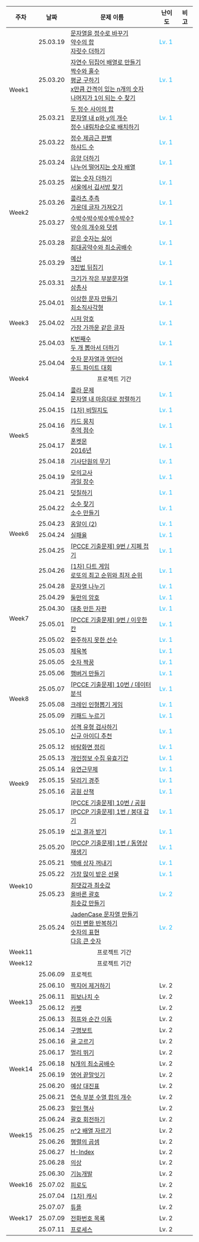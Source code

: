 <table>
  <thead>
    <tr>
      <th>주차</th>
      <th>날짜</th>
      <th>문제 이름</th>
      <th>난이도</th>
      <th>비고</th>
    </tr>
  </thead>
  <tbody>
    <tr>
      <td rowspan="5">Week1</td>
    </tr>
    <tr>
      <td>25.03.19</td>
      <td><a href="https://school.programmers.co.kr/learn/courses/30/lessons/12925">문자열을 정수로 바꾸기</a> <br/> <a href="https://school.programmers.co.kr/learn/courses/30/lessons/12928">약수의 합</a> <br/> <a href="https://school.programmers.co.kr/learn/courses/30/lessons/12931">자릿수 더하기</a></td>
      <td style="color:#19BAFF;">Lv. 1</td>
      <td></td>
    </tr>
    <tr>
      <td>25.03.20</td>
      <td><a href="https://school.programmers.co.kr/learn/courses/30/lessons/12932">자연수 뒤집어 배열로 만들기</a> <br/> <a href="https://school.programmers.co.kr/learn/courses/30/lessons/12937">짝수와 홀수</a> <br/> <a href="https://school.programmers.co.kr/learn/courses/30/lessons/12944">평균 구하기</a> <br/> <a href="https://school.programmers.co.kr/learn/courses/30/lessons/12954">x만큼 간격이 있는 n개의 숫자</a> <br/> <a href="https://school.programmers.co.kr/learn/courses/30/lessons/87389">나머지가 1이 되는 수 찾기</a></td>
      <td style="color:#19BAFF;">Lv. 1</td>
      <td></td>
    </tr>
    <tr>
      <td>25.03.21</td>
      <td><a href="https://school.programmers.co.kr/learn/courses/30/lessons/12912">두 정수 사이의 합</a> <br/> <a href="https://school.programmers.co.kr/learn/courses/30/lessons/12916">문자열 내 p와 y의 개수</a> <br/> <a href="https://school.programmers.co.kr/learn/courses/30/lessons/12933">정수 내림차순으로 배치하기</a></td>
      <td style="color:#19BAFF;">Lv. 1</td>
      <td></td>
    </tr>
    <tr>
      <td>25.03.22</td>
      <td><a href="https://school.programmers.co.kr/learn/courses/30/lessons/12934">정수 제곱근 판별</a> <br/> <a href="https://school.programmers.co.kr/learn/courses/30/lessons/12947">하샤드 수</a></td>
      <td style="color:#19BAFF;">Lv. 1</td>
      <td></td>
    </tr>
    <tr>
      <td rowspan="7">Week2</td>
    </tr>
    <tr>
      <td>25.03.24</td>
      <td><a href="https://school.programmers.co.kr/learn/courses/30/lessons/76501">음양 더하기</a> <br/> <a href="https://school.programmers.co.kr/learn/courses/30/lessons/12910">나누어 떨어지는 숫자 배열</a></td>
      <td style="color:#19BAFF;">Lv. 1</td>
      <td></td>
    </tr>
    <tr>
      <td>25.03.25</td>
      <td><a href="https://school.programmers.co.kr/learn/courses/30/lessons/86051">없는 숫자 더하기</a> <br/> <a href="https://school.programmers.co.kr/learn/courses/30/lessons/12919">서울에서 김서방 찾기</a></td>
      <td style="color:#19BAFF;">Lv. 1</td>
      <td></td>
    </tr>
    <tr>
      <td>25.03.26</td>
      <td><a href="https://school.programmers.co.kr/learn/courses/30/lessons/12943">콜라츠 추측</a> <br/> <a href="https://school.programmers.co.kr/learn/courses/30/lessons/12903">가운데 글자 가져오기</a></td>
      <td style="color:#19BAFF;">Lv. 1</td>
      <td></td>
    </tr>
    <tr>
      <td>25.03.27</td>
      <td><a href="https://school.programmers.co.kr/learn/courses/30/lessons/12922">수박수박수박수박수박수?</a> <br/> <a href="https://school.programmers.co.kr/learn/courses/30/lessons/77884">약수의 개수와 덧셈</a></td>
      <td style="color:#19BAFF;">Lv. 1</td>
      <td></td>
    </tr>
    <tr>
      <td>25.03.28</td>
      <td><a href="https://school.programmers.co.kr/learn/courses/30/lessons/12906">같은 숫자는 싫어</a> <br/> <a href="https://school.programmers.co.kr/learn/courses/30/lessons/12940">최대공약수와 최소공배수</a></td>
      <td style="color:#19BAFF;">Lv. 1</td>
      <td></td>
    </tr>
    <tr>
      <td>25.03.29</td>
      <td><a href="https://school.programmers.co.kr/learn/courses/30/lessons/12982">예산</a> <br/> <a href="https://school.programmers.co.kr/learn/courses/30/lessons/68935">3진법 뒤집기</a></td>
      <td style="color:#19BAFF;">Lv. 1</td>
      <td></td>
    </tr>
    <tr>
      <td rowspan="6">Week3</td>
    </tr>
    <tr>
      <td>25.03.31</td>
      <td><a href="https://school.programmers.co.kr/learn/courses/30/lessons/147355">크기가 작은 부분문자열</a> <br/> <a href="https://school.programmers.co.kr/learn/courses/30/lessons/131705">삼총사</a></td>
      <td style="color:#19BAFF;">Lv. 1</td>
      <td></td>
    </tr>
    <tr>
      <td>25.04.01</td>
      <td><a href="https://school.programmers.co.kr/learn/courses/30/lessons/12930">이상한 문자 만들기</a> <br/> <a href="https://school.programmers.co.kr/learn/courses/30/lessons/86491">최소직사각형</a></td>
      <td style="color:#19BAFF;">Lv. 1</td>
      <td></td>
    </tr>
    <tr>
      <td>25.04.02</td>
      <td><a href="https://school.programmers.co.kr/learn/courses/30/lessons/12926">시저 암호</a> <br/> <a href="https://school.programmers.co.kr/learn/courses/30/lessons/142086">가장 가까운 같은 글자</a></td>
      <td style="color:#19BAFF;">Lv. 1</td>
      <td></td>
    </tr>
    <tr>
      <td>25.04.03</td>
      <td><a href="https://school.programmers.co.kr/learn/courses/30/lessons/42748">K번째수</a> <br/> <a href="https://school.programmers.co.kr/learn/courses/30/lessons/68644">두 개 뽑아서 더하기</a></td>
      <td style="color:#19BAFF;">Lv. 1</td>
      <td></td>
    </tr>
    <tr>
      <td>25.04.04</td>
      <td><a href="https://school.programmers.co.kr/learn/courses/30/lessons/81301">숫자 문자열과 영단어</a> <br/> <a href="https://school.programmers.co.kr/learn/courses/30/lessons/134240">푸드 파이트 대회</a></td>
      <td style="color:#19BAFF;">Lv. 1</td>
      <td></td>
    </tr>
    <tr>
      <td>Week4</td>
      <td colspan="4" align="center">프로젝트 기간</td>
    </tr>
    <tr>
      <td rowspan="7">Week5</td>
    </tr>
    <tr>
      <td>25.04.14</td>
      <td><a href="https://school.programmers.co.kr/learn/courses/30/lessons/132267">콜라 문제</a> <br/> <a href="https://school.programmers.co.kr/learn/courses/30/lessons/12915">문자열 내 마음대로 정렬하기</a></td>
      <td style="color:#19BAFF;">Lv. 1</td>
      <td></td>
    </tr>
    <tr>
      <td>25.04.15</td>
      <td><a href="https://school.programmers.co.kr/learn/courses/30/lessons/17681">[1차] 비밀지도</a></td>
      <td style="color:#19BAFF;">Lv. 1</td>
      <td></td>
    </tr>
    <tr>
      <td>25.04.16</td>
      <td><a href="https://school.programmers.co.kr/learn/courses/30/lessons/159994">카드 뭉치</a> <br/> <a href="https://school.programmers.co.kr/learn/courses/30/lessons/176963">추억 점수</a></td>
      <td style="color:#19BAFF;">Lv. 1</td>
      <td></td>
    </tr>
    <tr>
      <td>25.04.17</td>
      <td><a href="https://school.programmers.co.kr/learn/courses/30/lessons/1845">폰켓몬</a> <br/> <a href="https://school.programmers.co.kr/learn/courses/30/lessons/12901">2016년</a></td>
      <td style="color:#19BAFF;">Lv. 1</td>
      <td></td>
    </tr>
    <tr>
      <td>25.04.18</td>
      <td><a href="https://school.programmers.co.kr/learn/courses/30/lessons/136798">기사단원의 무기</a></td>
      <td style="color:#19BAFF;">Lv. 1</td>
      <td></td>
    </tr>
    <tr>
      <td>25.04.19</td>
      <td><a href="https://school.programmers.co.kr/learn/courses/30/lessons/42840">모의고사</a> <br/> <a href="https://school.programmers.co.kr/learn/courses/30/lessons/135808">과일 장수</a></td>
      <td style="color:#19BAFF;">Lv. 1</td>
      <td></td>
    </tr>
    <tr>
      <td rowspan="7">Week6</td>
    </tr>
    <tr>
      <td>25.04.21</td>
      <td><a href="https://school.programmers.co.kr/learn/courses/30/lessons/161989">덧칠하기</a></td>
      <td style="color:#19BAFF;">Lv. 1</td>
      <td></td>
    </tr>
    <tr>
      <td>25.04.22</td>
      <td><a href="https://school.programmers.co.kr/learn/courses/30/lessons/12921">소수 찾기</a> <br/> <a href="https://school.programmers.co.kr/learn/courses/30/lessons/12977">소수 만들기</a></td>
      <td style="color:#19BAFF;">Lv. 1</td>
      <td></td>
    </tr>
    <tr>
      <td>25.04.23</td>
      <td><a href="https://school.programmers.co.kr/learn/courses/30/lessons/133499">옹알이 (2)</a></td>
      <td style="color:#19BAFF;">Lv. 1</td>
      <td></td>
    </tr>
    <tr>
      <td>25.04.24</td>
      <td><a href="https://school.programmers.co.kr/learn/courses/30/lessons/42889">실패율</a></td>
      <td style="color:#19BAFF;">Lv. 1</td>
      <td></td>
    </tr>
    <tr>
      <td>25.04.25</td>
      <td><a href="https://school.programmers.co.kr/learn/courses/30/lessons/340199">[PCCE 기출문제] 9번 / 지폐 접기</a></td>
      <td style="color:#19BAFF;">Lv. 1</td>
      <td></td>
    </tr>
    <tr>
      <td>25.04.26</td>
      <td><a href="https://school.programmers.co.kr/learn/courses/30/lessons/17682">[1차] 다트 게임</a> <br/> <a href="https://school.programmers.co.kr/learn/courses/30/lessons/77484">로또의 최고 순위와 최저 순위</a></td>
      <td style="color:#19BAFF;">Lv. 1</td>
      <td></td>
    </tr>
    <tr>
      <td rowspan="7">Week7</td>
    </tr>
    <tr>
      <td>25.04.28</td>
      <td><a href="https://school.programmers.co.kr/learn/courses/30/lessons/140108">문자열 나누기</a></td>
      <td style="color:#19BAFF;">Lv. 1</td>
      <td></td>
    </tr>
    <tr>
      <td>25.04.29</td>
      <td><a href="https://school.programmers.co.kr/learn/courses/30/lessons/155652">둘만의 암호</a></td>
      <td style="color:#19BAFF;">Lv. 1</td>
      <td></td>
    </tr>
    <tr>
      <td>25.04.30</td>
      <td><a href="https://school.programmers.co.kr/learn/courses/30/lessons/160586">대충 만든 자판</a></td>
      <td style="color:#19BAFF;">Lv. 1</td>
      <td></td>
    </tr>
    <tr>
      <td>25.05.01</td>
      <td><a href="https://school.programmers.co.kr/learn/courses/30/lessons/250125">[PCCE 기출문제] 9번 / 이웃한 칸</a></td>
      <td style="color:#19BAFF;">Lv. 1</td>
      <td></td>
    </tr>
    <tr>
      <td>25.05.02</td>
      <td><a href="https://school.programmers.co.kr/learn/courses/30/lessons/42576">완주하지 못한 선수</a></td>
      <td style="color:#19BAFF;">Lv. 1</td>
      <td></td>
    </tr>
    <tr>
      <td>25.05.03</td>
      <td><a href="https://school.programmers.co.kr/learn/courses/30/lessons/42862">체육복</a></td>
      <td style="color:#19BAFF;">Lv. 1</td>
      <td></td>
    </tr>
    <tr>
      <td rowspan="7">Week8</td>
    </tr>
    <tr>
      <td>25.05.05</td>
      <td><a href="https://school.programmers.co.kr/learn/courses/30/lessons/131128">숫자 짝꿍</a></td>
      <td style="color:#19BAFF;">Lv. 1</td>
      <td></td>
    </tr>
    <tr>
      <td>25.05.06</td>
      <td><a href="https://school.programmers.co.kr/learn/courses/30/lessons/133502">햄버거 만들기</a></td>
      <td style="color:#19BAFF;">Lv. 1</td>
      <td></td>
    </tr>
    <tr>
      <td>25.05.07</td>
      <td><a href="https://school.programmers.co.kr/learn/courses/30/lessons/250121">[PCCE 기출문제] 10번 / 데이터 분석</a></td>
      <td style="color:#19BAFF;">Lv. 1</td>
      <td></td>
    </tr>
    <tr>
      <td>25.05.08</td>
      <td><a href="https://school.programmers.co.kr/learn/courses/30/lessons/64061">크레인 인형뽑기 게임</a></td>
      <td style="color:#19BAFF;">Lv. 1</td>
      <td></td>
    </tr>
    <tr>
      <td>25.05.09</td>
      <td><a href="https://school.programmers.co.kr/learn/courses/30/lessons/67256">키패드 누르기</a></td>
      <td style="color:#19BAFF;">Lv. 1</td>
      <td></td>
    </tr>
    <tr>
      <td>25.05.10</td>
      <td><a href="https://school.programmers.co.kr/learn/courses/30/lessons/118666">성격 유형 검사하기</a> <br/> <a href="https://school.programmers.co.kr/learn/courses/30/lessons/72410">신규 아이디 추천</a></td>
      <td style="color:#19BAFF;">Lv. 1</td>
      <td></td>
    </tr>
    <tr>
      <td rowspan="7">Week9</td>
    </tr>
    <tr>
      <td>25.05.12</td>
      <td><a href="https://school.programmers.co.kr/learn/courses/30/lessons/161990">바탕화면 정리</a></td>
      <td style="color:#19BAFF;">Lv. 1</td>
      <td></td>
    </tr>
    <tr>
      <td>25.05.13</td>
      <td><a href="https://school.programmers.co.kr/learn/courses/30/lessons/150370">개인정보 수집 유효기간</a></td>
      <td style="color:#19BAFF;">Lv. 1</td>
      <td></td>
    </tr>
    <tr>
      <td>25.05.14</td>
      <td><a href="https://school.programmers.co.kr/learn/courses/30/lessons/388351">유연근무제</a></td>
      <td style="color:#19BAFF;">Lv. 1</td>
      <td></td>
    </tr>
    <tr>
      <td>25.05.15</td>
      <td><a href="https://school.programmers.co.kr/learn/courses/30/lessons/178871">달리기 경주</a></td>
      <td style="color:#19BAFF;">Lv. 1</td>
      <td></td>
    </tr>
    <tr>
      <td>25.05.16</td>
      <td><a href="https://school.programmers.co.kr/learn/courses/30/lessons/172928">공원 산책</a></td>
      <td style="color:#19BAFF;">Lv. 1</td>
      <td></td>
    </tr>
    <tr>
      <td>25.05.17</td>
      <td><a href="https://school.programmers.co.kr/learn/courses/30/lessons/340198">[PCCE 기출문제] 10번 / 공원</a> <br/> <a href="https://school.programmers.co.kr/learn/courses/30/lessons/250137">[PCCP 기출문제] 1번 / 붕대 감기</a></td>
      <td style="color:#19BAFF;">Lv. 1</td>
      <td></td>
    </tr>
    <tr>
      <td rowspan="7">Week10</td>
    </tr>
    <tr>
      <td>25.05.19</td>
      <td><a href="https://school.programmers.co.kr/learn/courses/30/lessons/92334">신고 결과 받기</a></td>
      <td style="color:#19BAFF;">Lv. 1</td>
      <td></td>
    </tr>
    <tr>
      <td>25.05.20</td>
      <td><a href="https://school.programmers.co.kr/learn/courses/30/lessons/340213">[PCCP 기출문제] 1번 / 동영상 재생기</a></td>
      <td style="color:#19BAFF;">Lv. 1</td>
      <td></td>
    </tr>
    <tr>
      <td>25.05.21</td>
      <td><a href="https://school.programmers.co.kr/learn/courses/30/lessons/389478">택배 상자 꺼내기</a></td>
      <td style="color:#19BAFF;">Lv. 1</td>
      <td></td>
    </tr>
    <tr>
      <td>25.05.22</td>
      <td><a href="https://school.programmers.co.kr/learn/courses/30/lessons/258712">가장 많이 받은 선물</a></td>
      <td style="color:#19BAFF;">Lv. 1</td>
      <td></td>
    </tr>
    <tr>
      <td>25.05.23</td>
      <td><a href="https://school.programmers.co.kr/learn/courses/30/lessons/12939">최댓값과 최솟값</a> <br/>
	  <a href="https://school.programmers.co.kr/learn/courses/30/lessons/12909">올바른 괄호</a> <br/>
          <a href="https://school.programmers.co.kr/learn/courses/30/lessons/12941">최솟값 만들기</a></td>
      <td style="color:#19BAFF;">Lv. 2</td>
      <td></td>
    </tr>
    <tr>
      <td>25.05.24</td>
      <td><a href="https://school.programmers.co.kr/learn/courses/30/lessons/12951">JadenCase 문자열 만들기</a> <br/>
	  <a href="https://school.programmers.co.kr/learn/courses/30/lessons/70129">이진 변환 반복하기</a> <br/>
      	  <a href="https://school.programmers.co.kr/learn/courses/30/lessons/12924">숫자의 표현</a> <br/>
      	  <a href="https://school.programmers.co.kr/learn/courses/30/lessons/12911">다음 큰 숫자</a></td>
      <td style="color:#19BAFF;">Lv. 2</td>
      <td></td>
    </tr>
    <tr>
      <td>Week11</td>
      <td colspan="4" align="center">프로젝트 기간</td>
    </tr>
    <tr>
      <td>Week12</td>
      <td colspan="4" align="center">프로젝트 기간</td>
    </tr>
    <tr>
      <td rowspan="7">Week13</td>
    </tr>
    <tr>
      <td>25.06.09</td>
      <td>프로젝트</td>
      <td></td>
      <td></td>
    </tr>
    <tr>
      <td>25.06.10</td>
      <td><a href="https://school.programmers.co.kr/learn/courses/30/lessons/12973">짝지어 제거하기</a></td>
      <td>Lv. 2</td>
      <td></td>
    </tr>
    <tr>
      <td>25.06.11</td>
      <td><a href="https://school.programmers.co.kr/learn/courses/30/lessons/12945">피보나치 수</a></td>
      <td>Lv. 2</td>
      <td></td>
    </tr>
    <tr>
      <td>25.06.12</td>
      <td><a href="https://school.programmers.co.kr/learn/courses/30/lessons/42842">카펫</a></td>
      <td>Lv. 2</td>
      <td></td>
    </tr>
    <tr>
      <td>25.06.13</td>
      <td><a href="https://school.programmers.co.kr/learn/courses/30/lessons/12980">점프와 순간 이동</a></td>
      <td>Lv. 2</td>
      <td></td>
    </tr>
    <tr>
      <td>25.06.14</td>
      <td><a href="https://school.programmers.co.kr/learn/courses/30/lessons/42885">구명보트</a></td>
      <td>Lv. 2</td>
      <td></td>
    </tr>
    <tr>
      <td rowspan="7">Week14</td>
    </tr>
    <tr>
      <td>25.06.16</td>
      <td><a href="https://school.programmers.co.kr/learn/courses/30/lessons/138476">귤 고르기</a></td>
      <td>Lv. 2</td>
      <td></td>
    </tr>
    <tr>
      <td>25.06.17</td>
      <td><a href="https://school.programmers.co.kr/learn/courses/30/lessons/12914">멀리 뛰기</a></td>
      <td>Lv. 2</td>
      <td></td>
    </tr>
    <tr>
      <td>25.06.18</td>
      <td><a href="https://school.programmers.co.kr/learn/courses/30/lessons/12953">N개의 최소공배수</a></td>
      <td>Lv. 2</td>
      <td></td>
    </tr>
    <tr>
      <td>25.06.19</td>
      <td><a href="https://school.programmers.co.kr/learn/courses/30/lessons/12981">영어 끝말잇기</a></td>
      <td>Lv. 2</td>
      <td></td>
    </tr>
    <tr>
      <td>25.06.20</td>
      <td><a href="https://school.programmers.co.kr/learn/courses/30/lessons/12985">예상 대진표</a></td>
      <td>Lv. 2</td>
      <td></td>
    </tr>
    <tr>
      <td>25.06.21</td>
      <td><a href="https://school.programmers.co.kr/learn/courses/30/lessons/131701">연속 부분 수열 합의 개수</a></td>
      <td>Lv. 2</td>
      <td></td>
    </tr>
    <tr>
      <td rowspan="7">Week15</td>
    </tr>
    <tr>
      <td>25.06.23</td>
      <td><a href="https://school.programmers.co.kr/learn/courses/30/lessons/131127">할인 행사</a></td>
      <td>Lv. 2</td>
      <td></td>
    </tr>
    <tr>
      <td>25.06.24</td>
      <td><a href="https://school.programmers.co.kr/learn/courses/30/lessons/76502">괄호 회전하기</a></td>
      <td>Lv. 2</td>
      <td></td>
    </tr>
    <tr>
      <td>25.06.25</td>
      <td><a href="https://school.programmers.co.kr/learn/courses/30/lessons/87390">n^2 배열 자르기</a></td>
      <td>Lv. 2</td>
      <td></td>
    </tr>
    <tr>
      <td>25.06.26</td>
      <td><a href="https://school.programmers.co.kr/learn/courses/30/lessons/12949">행렬의 곱셈</a></td>
      <td>Lv. 2</td>
      <td></td>
    </tr>
    <tr>
      <td>25.06.27</td>
      <td><a href="https://school.programmers.co.kr/learn/courses/30/lessons/42747">H-Index</a></td>
      <td>Lv. 2</td>
      <td></td>
    </tr>
    <tr>
      <td>25.06.28</td>
      <td><a href="https://school.programmers.co.kr/learn/courses/30/lessons/42578">의상</a></td>
      <td>Lv. 2</td>
      <td></td>
    </tr>
    <tr>
      <td rowspan="4">Week16</td>
    </tr>
    <tr>
      <td>25.06.30</td>
      <td><a href="https://school.programmers.co.kr/learn/courses/30/lessons/42586">기능개발</a></td>
      <td>Lv. 2</td>
      <td></td>
    </tr>
    <tr>
      <td>25.07.02</td>
      <td><a href="https://school.programmers.co.kr/learn/courses/30/lessons/87946">피로도</a></td>
      <td>Lv. 2</td>
      <td></td>
    </tr>
    <tr>
      <td>25.07.04</td>
      <td><a href="https://school.programmers.co.kr/learn/courses/30/lessons/17680">[1차] 캐시</a></td>
      <td>Lv. 2</td>
      <td></td>
    </tr>
    <tr>
      <td rowspan="4">Week17</td>
    </tr>
    <tr>
      <td>25.07.07</td>
      <td><a href="https://school.programmers.co.kr/learn/courses/30/lessons/64065">튜플</a></td>
      <td>Lv. 2</td>
      <td></td>
    </tr>
    <tr>
      <td>25.07.09</td>
      <td><a href="https://school.programmers.co.kr/learn/courses/30/lessons/42577">전화번호 목록</a></td>
      <td>Lv. 2</td>
      <td></td>
    </tr>
    <tr>
      <td>25.07.11</td>
      <td><a href="https://school.programmers.co.kr/learn/courses/30/lessons/42587">프로세스</a></td>
      <td>Lv. 2</td>
      <td></td>
    </tr>
  </tbody>
</table>
